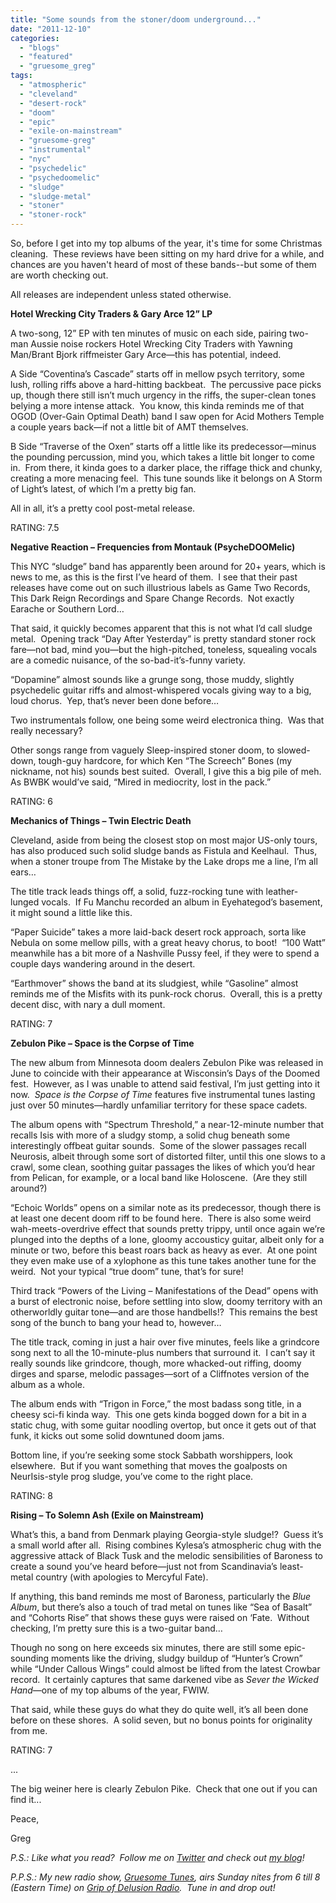 ```yaml
---
title: "Some sounds from the stoner/doom underground..."
date: "2011-12-10"
categories: 
  - "blogs"
  - "featured"
  - "gruesome_greg"
tags: 
  - "atmospheric"
  - "cleveland"
  - "desert-rock"
  - "doom"
  - "epic"
  - "exile-on-mainstream"
  - "gruesome-greg"
  - "instrumental"
  - "nyc"
  - "psychedelic"
  - "psychedoomelic"
  - "sludge"
  - "sludge-metal"
  - "stoner"
  - "stoner-rock"
---
```


So, before I get into my top albums of the year, it's time for some Christmas cleaning.  These reviews have been sitting on my hard drive for a while, and chances are you haven't heard of most of these bands--but some of them are worth checking out.

All releases are independent unless stated otherwise.

**Hotel Wrecking City Traders & Gary Arce 12” LP**

A two-song, 12” EP with ten minutes of music on each side, pairing two-man Aussie noise rockers Hotel Wrecking City Traders with Yawning Man/Brant Bjork riffmeister Gary Arce—this has potential, indeed.

A Side “Coventina’s Cascade” starts off in mellow psych territory, some lush, rolling riffs above a hard-hitting backbeat.  The percussive pace picks up, though there still isn’t much urgency in the riffs, the super-clean tones belying a more intense attack.  You know, this kinda reminds me of that OGOD (Over-Gain Optimal Death) band I saw open for Acid Mothers Temple a couple years back—if not a little bit of AMT themselves.

B Side “Traverse of the Oxen” starts off a little like its predecessor—minus the pounding percussion, mind you, which takes a little bit longer to come in.  From there, it kinda goes to a darker place, the riffage thick and chunky, creating a more menacing feel.  This tune sounds like it belongs on A Storm of Light’s latest, of which I’m a pretty big fan.

All in all, it’s a pretty cool post-metal release.

RATING: 7.5

**Negative Reaction – Frequencies from Montauk (PsycheDOOMelic)**

This NYC “sludge” band has apparently been around for 20+ years, which is news to me, as this is the first I’ve heard of them.  I see that their past releases have come out on such illustrious labels as Game Two Records, This Dark Reign Recordings and Spare Change Records.  Not exactly Earache or Southern Lord…

That said, it quickly becomes apparent that this is not what I’d call sludge metal.  Opening track “Day After Yesterday” is pretty standard stoner rock fare—not bad, mind you—but the high-pitched, toneless, squealing vocals are a comedic nuisance, of the so-bad-it’s-funny variety.

“Dopamine” almost sounds like a grunge song, those muddy, slightly psychedelic guitar riffs and almost-whispered vocals giving way to a big, loud chorus.  Yep, that’s never been done before…

Two instrumentals follow, one being some weird electronica thing.  Was that really necessary?

Other songs range from vaguely Sleep-inspired stoner doom, to slowed-down, tough-guy hardcore, for which Ken “The Screech” Bones (my nickname, not his) sounds best suited.  Overall, I give this a big pile of meh.  As BWBK would’ve said, “Mired in mediocrity, lost in the pack.”

RATING: 6

**Mechanics of Things – Twin Electric Death**

Cleveland, aside from being the closest stop on most major US-only tours, has also produced such solid sludge bands as Fistula and Keelhaul.  Thus, when a stoner troupe from The Mistake by the Lake drops me a line, I’m all ears…

The title track leads things off, a solid, fuzz-rocking tune with leather-lunged vocals.  If Fu Manchu recorded an album in Eyehategod’s basement, it might sound a little like this.

“Paper Suicide” takes a more laid-back desert rock approach, sorta like Nebula on some mellow pills, with a great heavy chorus, to boot!  “100 Watt” meanwhile has a bit more of a Nashville Pussy feel, if they were to spend a couple days wandering around in the desert.

“Earthmover” shows the band at its sludgiest, while “Gasoline” almost reminds me of the Misfits with its punk-rock chorus.  Overall, this is a pretty decent disc, with nary a dull moment.

RATING: 7

**Zebulon Pike – Space is the Corpse of Time**

The new album from Minnesota doom dealers Zebulon Pike was released in June to coincide with their appearance at Wisconsin’s Days of the Doomed fest.  However, as I was unable to attend said festival, I’m just getting into it now.  _Space is the Corpse of Time_ features five instrumental tunes lasting just over 50 minutes—hardly unfamiliar territory for these space cadets.

The album opens with “Spectrum Threshold,” a near-12-minute number that recalls Isis with more of a sludgy stomp, a solid chug beneath some interestingly offbeat guitar sounds.  Some of the slower passages recall Neurosis, albeit through some sort of distorted filter, until this one slows to a crawl, some clean, soothing guitar passages the likes of which you’d hear from Pelican, for example, or a local band like Holoscene.  (Are they still around?)

“Echoic Worlds” opens on a similar note as its predecessor, though there is at least one decent doom riff to be found here.  There is also some weird wah-meets-overdrive effect that sounds pretty trippy, until once again we’re plunged into the depths of a lone, gloomy accousticy guitar, albeit only for a minute or two, before this beast roars back as heavy as ever.  At one point they even make use of a xylophone as this tune takes another tune for the weird.  Not your typical “true doom” tune, that’s for sure!

Third track “Powers of the Living – Manifestations of the Dead” opens with a burst of electronic noise, before settling into slow, doomy territory with an otherworldly guitar tone—and are those handbells!?  This remains the best song of the bunch to bang your head to, however…

The title track, coming in just a hair over five minutes, feels like a grindcore song next to all the 10-minute-plus numbers that surround it.  I can’t say it really sounds like grindcore, though, more whacked-out riffing, doomy dirges and sparse, melodic passages—sort of a Cliffnotes version of the album as a whole.

The album ends with “Trigon in Force,” the most badass song title, in a cheesy sci-fi kinda way.  This one gets kinda bogged down for a bit in a static chug, with some guitar noodling overtop, but once it gets out of that funk, it kicks out some solid downtuned doom jams.

Bottom line, if you’re seeking some stock Sabbath worshippers, look elsewhere.  But if you want something that moves the goalposts on NeurIsis-style prog sludge, you’ve come to the right place.

RATING: 8

**Rising – To Solemn Ash (Exile on Mainstream)**

What’s this, a band from Denmark playing Georgia-style sludge!?  Guess it’s a small world after all.  Rising combines Kylesa’s atmospheric chug with the aggressive attack of Black Tusk and the melodic sensibilities of Baroness to create a sound you’ve heard before—just not from Scandinavia’s least-metal country (with apologies to Mercyful Fate).

If anything, this band reminds me most of Baroness, particularly the _Blue Album_, but there’s also a touch of trad metal on tunes like “Sea of Basalt” and “Cohorts Rise” that shows these guys were raised on ‘Fate.  Without checking, I’m pretty sure this is a two-guitar band…

Though no song on here exceeds six minutes, there are still some epic-sounding moments like the driving, sludgy buildup of “Hunter’s Crown” while “Under Callous Wings” could almost be lifted from the latest Crowbar record.  It certainly captures that same darkened vibe as _Sever the Wicked Hand_—one of my top albums of the year, FWIW.

That said, while these guys do what they do quite well, it’s all been done before on these shores.  A solid seven, but no bonus points for originality from me.

RATING: 7

...

The big weiner here is clearly Zebulon Pike.  Check that one out if you can find it...

Peace,

Greg

_P.S.: Like what you read?  Follow me on [Twitter](http://twitter.com/gruesomeviews) and check out [my blog](http://gruesomeviews.com/)!_

_P.P.S.: My new radio show, [Gruesome Tunes](http://gruesomeviews.com/category/music/gruesome-tunes/), airs Sunday nites from 6 till 8 (Eastern Time) on [Grip of Delusion Radio](http://www.steamingheathen.com/delusion/).  Tune in and drop out!_
